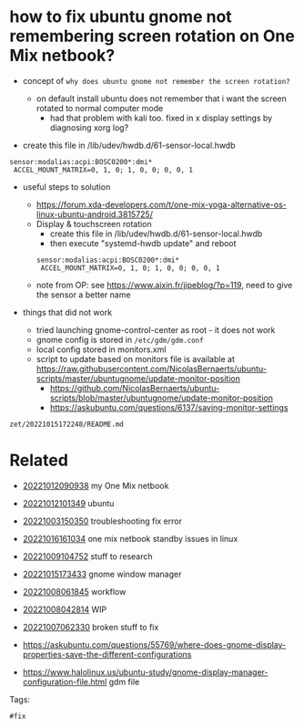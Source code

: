 # how to fix ubuntu gnome not remembering screen rotation on One Mix netbook?

- concept of `why does ubuntu gnome not remember the screen rotation?`
  - on default install ubuntu does not remember that i want the screen rotated to normal computer mode
    - had that problem with kali too. fixed in x display settings by diagnosing xorg log?

- create this file in /lib/udev/hwdb.d/61-sensor-local.hwdb
```
sensor:modalias:acpi:BOSC0200*:dmi*
 ACCEL_MOUNT_MATRIX=0, 1, 0; 1, 0, 0; 0, 0, 1
```

- useful steps to solution
  - https://forum.xda-developers.com/t/one-mix-yoga-alternative-os-linux-ubuntu-android.3815725/
  - Display & touchscreen rotation
    - create this file in /lib/udev/hwdb.d/61-sensor-local.hwdb
    - then execute "systemd-hwdb update" and reboot
    ```
    sensor:modalias:acpi:BOSC0200*:dmi*
     ACCEL_MOUNT_MATRIX=0, 1, 0; 1, 0, 0; 0, 0, 1
    ```
  - note from OP: see https://www.aixin.fr/jipeblog/?p=119, need to give the sensor a better name

- things that did not work
  - tried launching gnome-control-center as root - it does not work
  - gnome config is stored in `/etc/gdm/gdm.conf`
  - local config stored in monitors.xml
  - script to update based on monitors file is available at https://raw.githubusercontent.com/NicolasBernaerts/ubuntu-scripts/master/ubuntugnome/update-monitor-position
    - https://github.com/NicolasBernaerts/ubuntu-scripts/blob/master/ubuntugnome/update-monitor-position
    - https://askubuntu.com/questions/6137/saving-monitor-settings

` zet/20221015172248/README.md `

# Related

- [20221012090938](/zet/20221012090938/README.md) my One Mix netbook

- [20221012101349](/zet/20221012101349/README.md) ubuntu

- [20221003150350](/zet/20221003150350/README.md) troubleshooting fix error

- [20221016161034](/zet/20221016161034/README.md) one mix netbook standby issues in linux
- [20221009104752](/zet/20221009104752/README.md) stuff to research
- [20221015173433](/zet/20221015173433/README.md) gnome window manager
- [20221008061845](/zet/20221008061845/README.md) workflow
- [20221008042814](/zet/20221008042814/README.md) WIP
- [20221007062330](/zet/20221007062330/README.md) broken stuff to fix
- https://askubuntu.com/questions/55769/where-does-gnome-display-properties-save-the-different-configurations
- https://www.halolinux.us/ubuntu-study/gnome-display-manager-configuration-file.html gdm file

Tags:

    #fix
